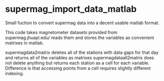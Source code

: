 # supermag_import_data_matlab
Small fuction to convert supermag data into a decent usable matlab format.

This code takes magnetometer datasets provided from supermag.jhuapl.edu/ reads them and stores the variables as convenient matrixes in matlab.

supermagdata2matrix deletes all of the stations with data gaps for that day and returns all of the variables as matrixes
supermagdataall2matrix does not delete anything but returns each station as a cell for each variable. Difference is that accessing points from a cell requires slightly different indexing.
